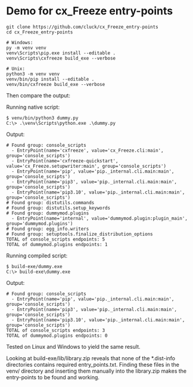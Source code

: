 # Demo for cx_Freeze entry-points


```
git clone https://github.com/cluck/cx_Freeze_entry-points
cd cx_Freeze_entry-points

# Windows:
py -m venv venv
venv\Scripts\pip.exe install --editable .
venv\Scripts\cxfreeze build_exe --verbose

# Unix:
python3 -m venv venv
venv/bin/pip install --editable .
venv/bin/cxfreeze build_exe --verbose
```

Then compare the output:

Running native script:

```
$ venv/bin/python3 dummy.py
C:\> .\venv\Scripts\python.exe .\dummy.py
```

Output:
```
# Found group: console_scripts
  - EntryPoint(name='cxfreeze', value='cx_Freeze.cli:main', group='console_scripts')
  - EntryPoint(name='cxfreeze-quickstart', value='cx_Freeze.setupwriter:main', group='console_scripts')
  - EntryPoint(name='pip', value='pip._internal.cli.main:main', group='console_scripts')
  - EntryPoint(name='pip3', value='pip._internal.cli.main:main', group='console_scripts')
  - EntryPoint(name='pip3.10', value='pip._internal.cli.main:main', group='console_scripts')
# Found group: distutils.commands
# Found group: distutils.setup_keywords
# Found group: dummymod.plugins
  - EntryPoint(name='internal', value='dummymod.plugin:plugin_main', group='dummymod.plugins')
# Found group: egg_info.writers
# Found group: setuptools.finalize_distribution_options
TOTAL of console_scripts endpoints: 5
TOTAL of dummymod.plugins endpoints: 1
```

Running compiled script:
```
$ build-exe/dummy.exe
C:\> build-exe\dummy.exe
```

Output:

```
# Found group: console_scripts
  - EntryPoint(name='pip', value='pip._internal.cli.main:main', group='console_scripts')
  - EntryPoint(name='pip3', value='pip._internal.cli.main:main', group='console_scripts')
  - EntryPoint(name='pip3.10', value='pip._internal.cli.main:main', group='console_scripts')
TOTAL of console_scripts endpoints: 3
TOTAL of dummymod.plugins endpoints: 0
```

Tested on Linux and Windows to yield the same result.

Looking at build-exe/lib/library.zip reveals that none of the *.dist-info directories contains required entry_points.txt.
Finding these files in the venv/ directory and inserting them manually into the library.zip makes the entry-points to be found and working.
